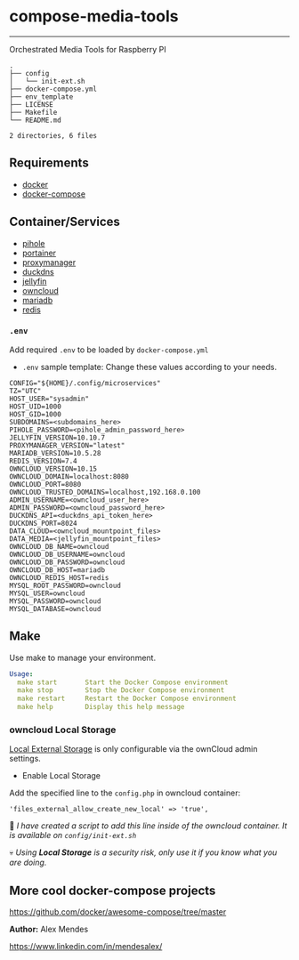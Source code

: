 # compose-media-tools

---------------------

Orchestrated Media Tools for Raspberry PI

```shell
.
├── config
│   └── init-ext.sh
├── docker-compose.yml
├── env_template
├── LICENSE
├── Makefile
└── README.md

2 directories, 6 files
```

## Requirements

* [docker](https://www.docker.com/get-started/)
* [docker-compose](https://github.com/docker/compose/releases)

## Container/Services

* [pihole](https://github.com/pi-hole/docker-pi-hole)
* [portainer](https://github.com/portainer/portainer-compose/blob/master/docker-stack.yml)
* [proxymanager](https://nginxproxymanager.com/setup/)
* [duckdns](https://docs.linuxserver.io/images/docker-duckdns/)
* [jellyfin](https://jellyfin.org/docs/general/installation/container/)
* [owncloud](https://doc.owncloud.com/server/next/admin_manual/installation/docker/#docker-compose)
* [mariadb](https://hub.docker.com/_/mariadb)
* [redis](https://www.docker.com/blog/how-to-use-the-redis-docker-official-image)

### `.env`

Add required `.env` to be loaded by `docker-compose.yml`

* `.env` sample template: Change these values according to your needs.

```shell
CONFIG="${HOME}/.config/microservices"
TZ="UTC"
HOST_USER="sysadmin"
HOST_UID=1000
HOST_GID=1000
SUBDOMAINS=<subdomains_here>
PIHOLE_PASSWORD=<pihole_admin_password_here>
JELLYFIN_VERSION=10.10.7
PROXYMANAGER_VERSION="latest"
MARIADB_VERSION=10.5.28
REDIS_VERSION=7.4
OWNCLOUD_VERSION=10.15
OWNCLOUD_DOMAIN=localhost:8080
OWNCLOUD_PORT=8080
OWNCLOUD_TRUSTED_DOMAINS=localhost,192.168.0.100
ADMIN_USERNAME=<owncloud_user_here>
ADMIN_PASSWORD=<owncloud_password_here>
DUCKDNS_API=<duckdns_api_token_here>
DUCKDNS_PORT=8024
DATA_CLOUD=<owncloud_mountpoint_files>
DATA_MEDIA=<jellyfin_mountpoint_files>
OWNCLOUD_DB_NAME=owncloud
OWNCLOUD_DB_USERNAME=owncloud
OWNCLOUD_DB_PASSWORD=owncloud
OWNCLOUD_DB_HOST=mariadb
OWNCLOUD_REDIS_HOST=redis
MYSQL_ROOT_PASSWORD=owncloud
MYSQL_USER=owncloud
MYSQL_PASSWORD=owncloud
MYSQL_DATABASE=owncloud
```

## Make

Use make to manage your environment.

```yaml
Usage:
  make start       Start the Docker Compose environment
  make stop        Stop the Docker Compose environment
  make restart     Restart the Docker Compose environment
  make help        Display this help message
```

### owncloud Local Storage

[Local External Storage](https://doc.owncloud.com/server/next/admin_manual/configuration/files/external_storage/local.html) is only configurable via the ownCloud admin settings.

* Enable Local Storage

Add the specified line to the `config.php` in owncloud container:

```shell
'files_external_allow_create_new_local' => 'true',
```

:diamond_shape_with_a_dot_inside: *I have created a script to add this line inside of the owncloud container. It is available on `config/init-ext.sh`*

:skull: *Using **Local Storage** is a security risk, only use it if you know what you are doing.*

## More cool docker-compose projects

https://github.com/docker/awesome-compose/tree/master

**Author:**
Alex Mendes

<https://www.linkedin.com/in/mendesalex/>

